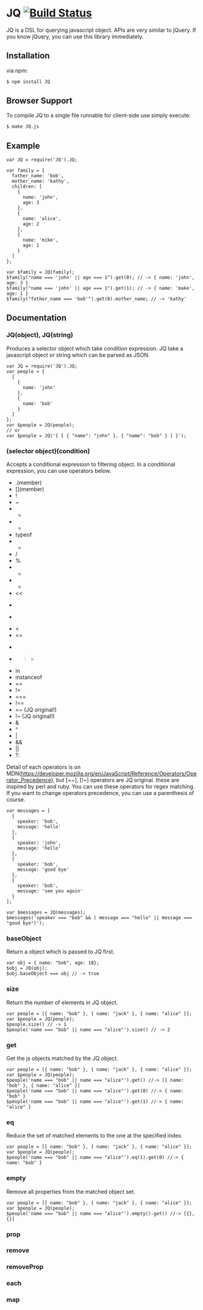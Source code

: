 # JQ [![Build Status](https://secure.travis-ci.org/arumons/JQ.png?branch=master)](http://travis-ci.org/arumons/JQ)

JQ is a DSL for querying javascript object. APIs are very similar to jQuery. If you know jQuery, you can use this library immediately.

## Installation

via npm:

```bash
$ npm install JQ
```

## Browser Support

To compile JQ to a single file runnable for client-side use simply execute:

```bash
$ make JQ.js
```

## Example

```
var JQ = require('JQ').JQ;

var family = {
  father_name: 'bob',
  mother_name: 'kathy',
  children: [
    { 
      name: 'john',
      age: 3
    },
    {
      name: 'alice',
      age: 2
    },
    {
      name: 'mike',
      age: 1
    }
  ]
};

var $family = JQ(family);
$family("name === 'john' || age === 1").get(0); // -> { name: 'john', age: 3 }
$family("name === 'john' || age === 1").get(1); // -> { name: 'make', age: 1 }
$family("father_name === 'bob'").get(0).mother_name; // -> 'kathy'

```

## Documentation

### JQ(object), JQ(string)

Produces a selector object which take condition expression.
JQ take a javascript object or string which can be parsed as JSON.

```
var JQ = require('JQ').JQ;
var people = {
  [
    {
      name: 'john'
    },
    {
      name: 'bob'
    }
  ]
};
var $people = JQ(people);
// or
var $people = JQ('{ [ { "name": "john" }, { "name": "bob" } ] }');
```

### (selector object)(condition)

Accepts a conditional expression to filtering object.
In a conditional expression, you can use operators below.

 * .(member)
 * \[\](member)
 * !
 * ~
 * +
 * -
 * typeof
 * *
 * /
 * %
 * +
 * -
 * <<
 * >>
 * >>>
 * <
 * <=
 * >
 * >=
 * in
 * instanceof
 * ==
 * !=
 * ===
 * !==
 * =~ (JQ original!)
 * !~ (JQ original!)
 * &
 * ^
 * |
 * &&
 * ||
 * ?:

Detail of each operators is on MDN(https://developer.mozilla.org/en/JavaScript/Reference/Operators/Operator_Precedence), but [=~], [!~] operators are JQ original. these are inspired by perl and ruby.
You can use these operators for regex matching.
If you want to change operators precedence, you can use a parenthesis of course.

```
var messages = [
  {
    speaker: 'bob',
    message: 'hello'
  },
  {
    speaker: 'john',
    message: 'hello'
  },
  {
    speaker: 'bob',
    message: 'good bye'
  },
  {
    speaker: 'bob',
    message: 'see you again'
  }
];

var $messages = JQ(messages);
$messages('speaker === "bob" && ( message === "hello" || message === "good bye")');

```

### baseObject

Return a object which is passed to JQ first.

```
var obj = { name: "bob", age: 18};
$obj = JQ(obj);
$obj.baseObject === obj // -> true
```

### size

Return the number of elements in JQ object.

```
var people = [{ name: "bob" }, { name: "jack" }, { name: "alice" }];
var $people = JQ(people);
$people.size() // -> 1
$people('name === "bob" || name === "alice"').size() // -> 2
```

### get 

Get the js objects matched by the JQ object.

```
var people = [{ name: "bob" }, { name: "jack" }, { name: "alice" }];
var $people = JQ(people);
$people('name === "bob" || name === "alice"').get() //-> [{ name: "bob" }, { name: "alice" }]
$people('name === "bob" || name === "alice"').get(0) //-> { name: "bob" }
$people('name === "bob" || name === "alice"').get(1) //-> { name: "alice" }
```

### eq

Reduce the set of matched elements to the one at the specified index.

```
var people = [{ name: "bob" }, { name: "jack" }, { name: "alice" }];
var $people = JQ(people);
$people('name === "bob" || name === "alice"').eq(1).get(0) //-> { name: "bob" }

```

### empty

Remove all properties from the matched object set.

```
var people = [{ name: "bob" }, { name: "jack" }, { name: "alice" }];
var $people = JQ(people);
$people('name === "bob" || name === "alice"').empty().get() //-> [{}, {}]

```


### prop



### remove

### removeProp

### each

### map
